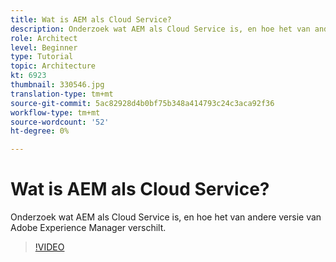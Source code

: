 ```yaml
---
title: Wat is AEM als Cloud Service?
description: Onderzoek wat AEM als Cloud Service is, en hoe het van andere versie van Adobe Experience Manager verschilt.
role: Architect
level: Beginner
type: Tutorial
topic: Architecture
kt: 6923
thumbnail: 330546.jpg
translation-type: tm+mt
source-git-commit: 5ac82928d4b0bf75b348a414793c24c3aca92f36
workflow-type: tm+mt
source-wordcount: '52'
ht-degree: 0%

---
```



# Wat is AEM als Cloud Service?

Onderzoek wat AEM als Cloud Service is, en hoe het van andere versie van Adobe Experience Manager verschilt.

>[!VIDEO](https://video.tv.adobe.com/v/330546/?quality=12&learn=on)